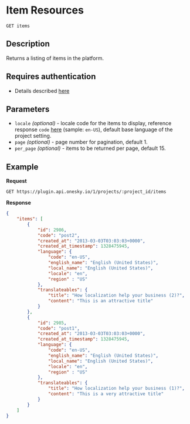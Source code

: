 # Item Resources

    GET items

## Description
Returns a listing of items in the platform.


## Requires authentication
- Details described [here](/README.md#authentication)


## Parameters
- `locale` _(optional)_ - locale code for the items to display, reference response `code` [here](/endpoints/locale/GET_locales.md#Example) (sample: `en-US`), default base language of the project setting.
- `page` _(optional)_ - page number for pagination, default 1.
- `per_page` _(optional)_ - items to be returned per page, default 15.


## Example
**Request**

    GET https://plugin.api.onesky.io/1/projects/:project_id/items

**Response**
``` json
{
    "items": [
        {
            "id": 2986,
            "code": "post2",
            "created_at": "2013-03-03T03:03:03+0000",
            "created_at_timestamp": 1328475945,
            "language": {
                "code": "en-US",
                "english_name": "English (United States)",
                "local_name": "English (United States)",
                "locale": "en",
                "region" : "US"
            },
            "translateables": {
                "title": "How localization help your business (2)?",
                "content": "This is an attractive title"
            }
        },
        {
            "id": 2985,
            "code": "post1",
            "created_at": "2013-03-03T03:03:03+0000",
            "created_at_timestamp": 1328475945,
            "language": {
                "code": "en-US",
                "english_name": "English (United States)",
                "local_name": "English (United States)",
                "locale": "en",
                "region" : "US"
            },
            "translateables": {
                "title": "How localization help your business (1)?",
                "content": "This is a very attractive title"
            }
        }
    ]
}
```
